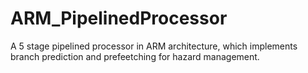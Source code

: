 # ARM_PipelinedProcessor
A 5 stage pipelined processor in ARM architecture, which implements branch prediction and prefeetching for hazard management.

